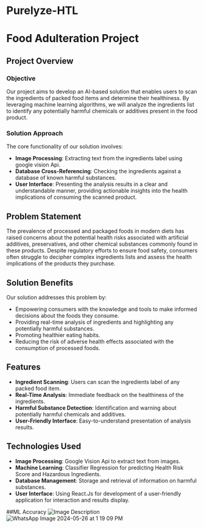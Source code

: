 # Purelyze-HTL

# Food Adulteration Project

## Project Overview

### Objective
Our project aims to develop an AI-based solution that enables users to scan the ingredients of packed food items and determine their healthiness. By leveraging machine learning algorithms, we will analyze the ingredients list to identify any potentially harmful chemicals or additives present in the food product.

### Solution Approach
The core functionality of our solution involves:
- **Image Processing**: Extracting text from the ingredients label using google vision Api.
- **Database Cross-Referencing**: Checking the ingredients against a database of known harmful substances.
- **User Interface**: Presenting the analysis results in a clear and understandable manner, providing actionable insights into the health implications of consuming the scanned product.

## Problem Statement
The prevalence of processed and packaged foods in modern diets has raised concerns about the potential health risks associated with artificial additives, preservatives, and other chemical substances commonly found in these products. Despite regulatory efforts to ensure food safety, consumers often struggle to decipher complex ingredients lists and assess the health implications of the products they purchase.

## Solution Benefits
Our solution addresses this problem by:
- Empowering consumers with the knowledge and tools to make informed decisions about the foods they consume.
- Providing real-time analysis of ingredients and highlighting any potentially harmful substances.
- Promoting healthier eating habits.
- Reducing the risk of adverse health effects associated with the consumption of processed foods.

## Features
- **Ingredient Scanning**: Users can scan the ingredients label of any packed food item.
- **Real-Time Analysis**: Immediate feedback on the healthiness of the ingredients.
- **Harmful Substance Detection**: Identification and warning about potentially harmful chemicals and additives.
- **User-Friendly Interface**: Easy-to-understand presentation of analysis results.

## Technologies Used
- **Image Processing**: Google Vision Api to extract text from images.
- **Machine Learning**: Classifier Regression for predicting Health Risk Score and Hazardous Ingredients.
- **Database Management**: Storage and retrieval of information on harmful substances.
- **User Interface**: Using React.Js for development of a user-friendly application for interaction and results display.

##ML Accuracy
![Image Description](image_url)![WhatsApp Image 2024-05-26 at 1 19 09 PM](https://github.com/Aditya-Mishra20/Purelyze-HTL/assets/139626648/c8686bb0-db93-4999-97ca-c3f2662ab6cc)


